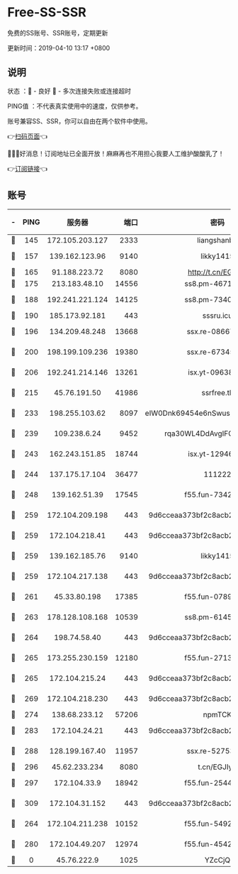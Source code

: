 # Free-SS-SSR

免费的SS账号、SSR账号，定期更新

更新时间：2019-04-10 13:17 +0800

## 说明

状态     ：🙂 - 良好 🙁 - 多次连接失败或连接超时

PING值   ：不代表真实使用中的速度，仅供参考。

账号兼容SS、SSR，你可以自由在两个软件中使用。

👉[扫码页面](https://liesauer.github.io/Free-SS-SSR/)👈

🎉🎉🎉好消息！订阅地址已全面开放！麻麻再也不用担心我要人工维护酸酸乳了！

👉[订阅链接](https://www.liesauer.net/yogurt/subscribe?ACCESS_TOKEN=DAYxR3mMaZAsaqUb)👈

## 账号

|-|PING|服务器|端口|密码|加密方式|区域|
|:----:|:----:|:-----:|-----:|:----:|:----:|:----:|
|🙂|145|172.105.203.127|2333|liangshanbo|chacha20|JP|
|🙂|157|139.162.123.96|9140|likky1415|aes-256-cfb|JP|
|🙂|165|91.188.223.72|8080|http://t.cn/EGJIyrl|rc4-md5|RU|
|🙂|175|213.183.48.10|14556|ss8.pm-46715191|rc4-md5|RU|
|🙂|188|192.241.221.124|14125|ss8.pm-73400574|aes-256-cfb|US|
|🙂|190|185.173.92.181|443|sssru.icu|rc4-md5|RU|
|🙂|196|134.209.48.248|13668|ssx.re-08667439|aes-256-cfb|US|
|🙂|200|198.199.109.236|19380|ssx.re-67345010|aes-256-cfb|US|
|🙂|206|192.241.214.146|13261|isx.yt-09638274|aes-256-cfb|US|
|🙂|215|45.76.191.50|41986|ssrfree.tk|aes-256-cfb|SG|
|🙂|233|198.255.103.62|8097|eIW0Dnk69454e6nSwuspv9DmS201tQ0D|aes-256-cfb|US|
|🙂|239|109.238.6.24|9452|rqa30WL4DdAvgIFG6Fs3znzTa|aes-256-cfb|FR|
|🙂|243|162.243.151.85|18744|isx.yt-12946786|aes-256-cfb|US|
|🙂|244|137.175.17.104|36477|111222|aes-256-cfb|US|
|🙂|248|139.162.51.39|17545|f55.fun-73422177|aes-256-cfb|SG|
|🙂|259|172.104.209.198|443|9d6cceaa373bf2c8acb22e60b6a58be6|aes-256-cfb|US|
|🙂|259|172.104.218.41|443|9d6cceaa373bf2c8acb22e60b6a58be6|aes-256-cfb|US|
|🙂|259|139.162.185.76|9140|likky1415|aes-256-cfb|DE|
|🙂|259|172.104.217.138|443|9d6cceaa373bf2c8acb22e60b6a58be6|aes-256-cfb|US|
|🙂|261|45.33.80.198|17385|f55.fun-07896387|aes-256-cfb|US|
|🙂|263|178.128.108.168|10539|ss8.pm-61451239|aes-256-cfb|SG|
|🙂|264|198.74.58.40|443|9d6cceaa373bf2c8acb22e60b6a58be6|aes-256-cfb|US|
|🙂|265|173.255.230.159|12180|f55.fun-27131097|aes-256-cfb|US|
|🙂|265|172.104.215.24|443|9d6cceaa373bf2c8acb22e60b6a58be6|aes-256-cfb|US|
|🙂|269|172.104.218.230|443|9d6cceaa373bf2c8acb22e60b6a58be6|aes-256-cfb|US|
|🙂|274|138.68.233.12|57206|npmTCK|rc4-md5|US|
|🙂|283|172.104.24.21|443|9d6cceaa373bf2c8acb22e60b6a58be6|aes-256-cfb|US|
|🙂|288|128.199.167.40|11957|ssx.re-52753780|aes-256-cfb|SG|
|🙂|296|45.62.233.234|8080|t.cn/EGJIyrl|rc4-md5|CA|
|🙂|297|172.104.33.9|18942|f55.fun-25441052|aes-256-cfb|SG|
|🙂|309|172.104.31.152|443|9d6cceaa373bf2c8acb22e60b6a58be6|aes-256-cfb|US|
|🙂|264|172.104.211.238|10152|f55.fun-54923385|aes-256-cfb|US|
|🙂|280|172.104.49.207|12974|f55.fun-45425940|aes-256-cfb|SG|
|🙁|0|45.76.222.9|1025|YZcCjQ|rc4-md5|JP|
